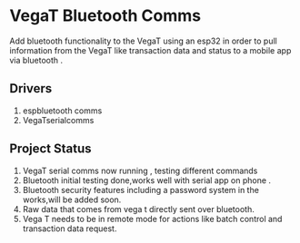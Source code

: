 # VegaT Bluetooth Comms

Add bluetooth functionality to the VegaT using an esp32 in order to pull information from the VegaT like transaction data and status to a mobile app via bluetooth .


## Drivers

1. espbluetooth comms
2. VegaTserialcomms



## Project Status 

1. VegaT serial comms now running , testing different commands
2. Bluetooth initial testing done,works well with serial app on phone .
3. Bluetooth security features including a password system in the works,will be added soon.
4. Raw data that comes from vega t directly sent over bluetooth.
5. Vega T needs to be in remote mode for actions like batch control and transaction data request. 
